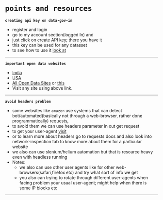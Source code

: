 # `points and resources`

**`creating api key on data-gov-in`**
- register and login
- go to my account section(logged In) and
- just click on create API key; there you have it
- this key can be used for any datasset
- to see how to use it [look at](how-to-use-dataGov-APIs.ipynb)

---
**`important open data websites`**
- [India](https://data.gov.in/)
- [USA](https://www.data.gov/)
- [All Open Data Sites](https://www.data.gov/open-gov/) or [this](https://data.gov.in/opendatasites)
- Visit any site using above link.
---
**`avoid headers problem`**
- some websites like `amazon` use systems that can detect bot/automated(basically not through a web-browser, rather done programmatically) requests,
- to avoid them we can use headers parameter in out get request
- to get your user-agent [visit](https://developers.whatismybrowser.com/useragents/parse/?analyse-my-user-agent=yes#parse-useragent)
- or to learn more about headers go to requests docs and also look into network-inspection tab to know more about them for a particular website
- we also can use slenium/helium automation but that is resource heavy even with headless running 
- Notes:
    - we also can use other user agents like for other web-browsers(safari,firefox etc) and try what sort of info we get
    - you also can trying to rotate through different user-agents when facing problem your usual user-agent; might help when there is some IP blocks etc
---